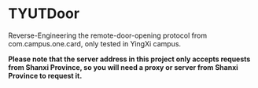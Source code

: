 # TYUTDoor

Reverse-Engineering the remote-door-opening protocol from com.campus.one.card, only tested in YingXi campus.

**Please note that the server address in this project only accepts requests from Shanxi Province, so you will need a proxy or server from Shanxi Province to request it.**
